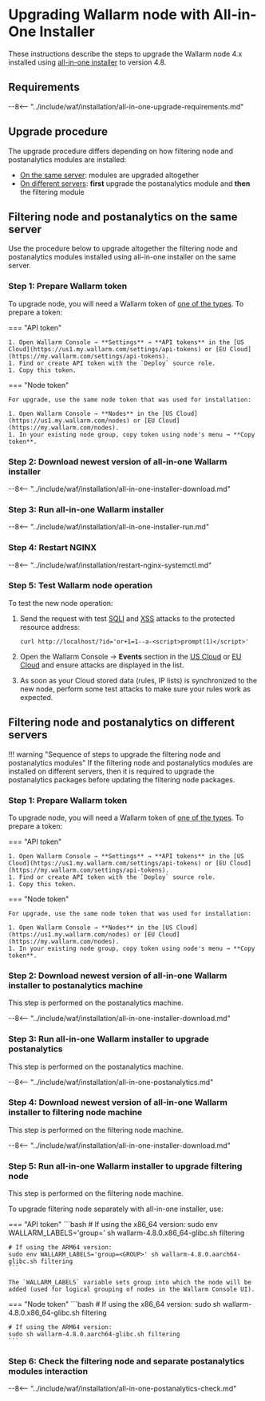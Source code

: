 [statistics-service-all-parameters]:        ../admin-en/configure-statistics-service.md
[img-attacks-in-interface]:                 ../images/admin-guides/test-attacks-quickstart.png
[tarantool-status]:                         ../images/tarantool-status.png
[configure-proxy-balancer-instr]:           ../admin-en/configuration-guides/access-to-wallarm-api-via-proxy.md
[sqli-attack-docs]:                         ../attacks-vulns-list.md#sql-injection
[xss-attack-docs]:                          ../attacks-vulns-list.md#crosssite-scripting-xss

# Upgrading Wallarm node with All-in-One Installer

These instructions describe the steps to upgrade the Wallarm node 4.x installed using [all-in-one installer](../installation/nginx/all-in-one.md) to version 4.8.

## Requirements

--8<-- "../include/waf/installation/all-in-one-upgrade-requirements.md"

## Upgrade procedure

The upgrade procedure differs depending on how filtering node and postanalytics modules are installed:

* [On the same server](#filtering-node-and-postanalytics-on-the-same-server): modules are upgraded altogether
* [On different servers](#filtering-node-and-postanalytics-on-different-servers): **first** upgrade the postanalytics module and **then** the filtering module

## Filtering node and postanalytics on the same server

Use the procedure below to upgrade altogether the filtering node and postanalytics modules installed using all-in-one installer on the same server.

### Step 1: Prepare Wallarm token

To upgrade node, you will need a Wallarm token of [one of the types](../user-guides/nodes/nodes.md#api-and-node-tokens-for-node-creation). To prepare a token:

=== "API token"

    1. Open Wallarm Console → **Settings** → **API tokens** in the [US Cloud](https://us1.my.wallarm.com/settings/api-tokens) or [EU Cloud](https://my.wallarm.com/settings/api-tokens).
    1. Find or create API token with the `Deploy` source role.
    1. Copy this token.

=== "Node token"

    For upgrade, use the same node token that was used for installation:

    1. Open Wallarm Console → **Nodes** in the [US Cloud](https://us1.my.wallarm.com/nodes) or [EU Cloud](https://my.wallarm.com/nodes).
    1. In your existing node group, copy token using node's menu → **Copy token**.

### Step 2: Download newest version of all-in-one Wallarm installer

--8<-- "../include/waf/installation/all-in-one-installer-download.md"

### Step 3: Run all-in-one Wallarm installer

--8<-- "../include/waf/installation/all-in-one-installer-run.md"

### Step 4: Restart NGINX

--8<-- "../include/waf/installation/restart-nginx-systemctl.md"

### Step 5: Test Wallarm node operation

To test the new node operation:

1. Send the request with test [SQLI][sqli-attack-docs] and [XSS][xss-attack-docs] attacks to the protected resource address:

    ```
    curl http://localhost/?id='or+1=1--a-<script>prompt(1)</script>'
    ```

1. Open the Wallarm Console → **Events** section in the [US Cloud](https://us1.my.wallarm.com/search) or [EU Cloud](https://my.wallarm.com/search) and ensure attacks are displayed in the list.
1. As soon as your Cloud stored data (rules, IP lists) is synchronized to the new node, perform some test attacks to make sure your rules work as expected.

## Filtering node and postanalytics on different servers

!!! warning "Sequence of steps to upgrade the filtering node and postanalytics modules"
    If the filtering node and postanalytics modules are installed on different servers, then it is required to upgrade the postanalytics packages before updating the filtering node packages.

### Step 1: Prepare Wallarm token

To upgrade node, you will need a Wallarm token of [one of the types](../user-guides/nodes/nodes.md#api-and-node-tokens-for-node-creation). To prepare a token:

=== "API token"

    1. Open Wallarm Console → **Settings** → **API tokens** in the [US Cloud](https://us1.my.wallarm.com/settings/api-tokens) or [EU Cloud](https://my.wallarm.com/settings/api-tokens).
    1. Find or create API token with the `Deploy` source role.
    1. Copy this token.

=== "Node token"

    For upgrade, use the same node token that was used for installation:

    1. Open Wallarm Console → **Nodes** in the [US Cloud](https://us1.my.wallarm.com/nodes) or [EU Cloud](https://my.wallarm.com/nodes).
    1. In your existing node group, copy token using node's menu → **Copy token**.

### Step 2: Download newest version of all-in-one Wallarm installer to postanalytics machine

This step is performed on the postanalytics machine.

--8<-- "../include/waf/installation/all-in-one-installer-download.md"

### Step 3: Run all-in-one Wallarm installer to upgrade postanalytics

This step is performed on the postanalytics machine.

--8<-- "../include/waf/installation/all-in-one-postanalytics.md"

### Step 4: Download newest version of all-in-one Wallarm installer to filtering node machine

This step is performed on the filtering node machine.

--8<-- "../include/waf/installation/all-in-one-installer-download.md"

### Step 5: Run all-in-one Wallarm installer to upgrade filtering node

This step is performed on the filtering node machine.

To upgrade filtering node separately with all-in-one installer, use:

=== "API token"
    ```bash
    # If using the x86_64 version:
    sudo env WALLARM_LABELS='group=<GROUP>' sh wallarm-4.8.0.x86_64-glibc.sh filtering

    # If using the ARM64 version:
    sudo env WALLARM_LABELS='group=<GROUP>' sh wallarm-4.8.0.aarch64-glibc.sh filtering
    ```        

    The `WALLARM_LABELS` variable sets group into which the node will be added (used for logical grouping of nodes in the Wallarm Console UI).

=== "Node token"
    ```bash
    # If using the x86_64 version:
    sudo sh wallarm-4.8.0.x86_64-glibc.sh filtering

    # If using the ARM64 version:
    sudo sh wallarm-4.8.0.aarch64-glibc.sh filtering
    ```

### Step 6: Check the filtering node and separate postanalytics modules interaction

--8<-- "../include/waf/installation/all-in-one-postanalytics-check.md"
